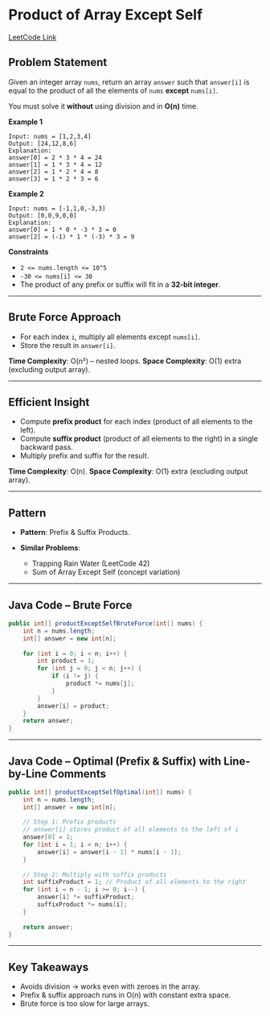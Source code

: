 # Product of Array Except Self

[LeetCode Link](https://leetcode.com/problems/product-of-array-except-self/)

## Problem Statement

Given an integer array `nums`, return an array `answer` such that `answer[i]` is equal to the product of all the elements of `nums` **except** `nums[i]`.

You must solve it **without** using division and in **O(n)** time.

**Example 1**

```
Input: nums = [1,2,3,4]  
Output: [24,12,8,6]  
Explanation:  
answer[0] = 2 * 3 * 4 = 24  
answer[1] = 1 * 3 * 4 = 12  
answer[2] = 1 * 2 * 4 = 8  
answer[3] = 1 * 2 * 3 = 6
```

**Example 2**

```
Input: nums = [-1,1,0,-3,3]  
Output: [0,0,9,0,0]  
Explanation:  
answer[0] = 1 * 0 * -3 * 3 = 0  
answer[2] = (-1) * 1 * (-3) * 3 = 9
```

**Constraints**

* `2 <= nums.length <= 10^5`
* `-30 <= nums[i] <= 30`
* The product of any prefix or suffix will fit in a **32-bit integer**.

---

## Brute Force Approach

* For each index `i`, multiply all elements except `nums[i]`.
* Store the result in `answer[i]`.

**Time Complexity**: O(n²) – nested loops.
**Space Complexity**: O(1) extra (excluding output array).

---

## Efficient Insight

* Compute **prefix product** for each index (product of all elements to the left).
* Compute **suffix product** (product of all elements to the right) in a single backward pass.
* Multiply prefix and suffix for the result.

**Time Complexity**: O(n).
**Space Complexity**: O(1) extra (excluding output array).

---

## Pattern

* **Pattern**: Prefix & Suffix Products.
* **Similar Problems**:

  * Trapping Rain Water (LeetCode 42)
  * Sum of Array Except Self (concept variation)

---

## Java Code – Brute Force

```java
public int[] productExceptSelfBruteForce(int[] nums) {
    int n = nums.length;
    int[] answer = new int[n];
    
    for (int i = 0; i < n; i++) {
        int product = 1;
        for (int j = 0; j < n; j++) {
            if (i != j) {
                product *= nums[j];
            }
        }
        answer[i] = product;
    }
    return answer;
}
```

---

## Java Code – Optimal (Prefix & Suffix) with Line-by-Line Comments

```java
public int[] productExceptSelfOptimal(int[] nums) {
    int n = nums.length;
    int[] answer = new int[n];
    
    // Step 1: Prefix products
    // answer[i] stores product of all elements to the left of i
    answer[0] = 1;
    for (int i = 1; i < n; i++) {
        answer[i] = answer[i - 1] * nums[i - 1];
    }
    
    // Step 2: Multiply with suffix products
    int suffixProduct = 1; // Product of all elements to the right
    for (int i = n - 1; i >= 0; i--) {
        answer[i] *= suffixProduct;
        suffixProduct *= nums[i];
    }
    
    return answer;
}
```

---

## Key Takeaways

* Avoids division → works even with zeroes in the array.
* Prefix & suffix approach runs in O(n) with constant extra space.
* Brute force is too slow for large arrays.
